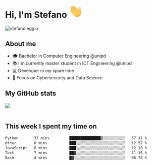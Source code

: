 # Hi, I'm Stefano <img src="https://raw.githubusercontent.com/stefanoleggio/stefanoleggio/main/images/wave.gif" width="45px">

<p align="left"> <img src="https://komarev.com/ghpvc/?username=stefanoleggio&label=Views&color=blue&style=plastic" alt="stefanoleggio" /></p>

## About me
- 🎓 Bachelor in Computer Engineering @unipd
- 📚 I'm currently master student in ICT Engineering @unipd
- 💻 Developer in my spare time
- 🎯 Focus on Cybersecurity and Data Science


## My GitHub stats

<a href="https://github.com/anuraghazra/github-readme-stats" >
  <img align="center" src="https://github-readme-stats.vercel.app/api/top-langs/?username=stefanoleggio&langs_count=10&hide=html,blade&layout=compact&count_private=true&theme=swift" />
</a>
</br>
</br>

## This week I spent my time on


<!--START_SECTION:waka-->
```text
Python       37 mins         ██████████████▒░░░░░░░░░░   57.11 % 
Other        8 mins          ███░░░░░░░░░░░░░░░░░░░░░░   12.57 % 
JavaScript   8 mins          ███░░░░░░░░░░░░░░░░░░░░░░   12.18 % 
Text         7 mins          ██▓░░░░░░░░░░░░░░░░░░░░░░   11.16 % 
Bash         4 mins          █▓░░░░░░░░░░░░░░░░░░░░░░░   06.78 % 
```
<!--END_SECTION:waka-->

